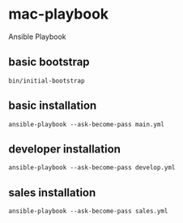 # mac-playbook

Ansible Playbook

## basic bootstrap

```
bin/initial-bootstrap
```

## basic installation

```
ansible-playbook --ask-become-pass main.yml
```

## developer installation

```
ansible-playbook --ask-become-pass develop.yml
```

## sales installation

```
ansible-playbook --ask-become-pass sales.yml
```

